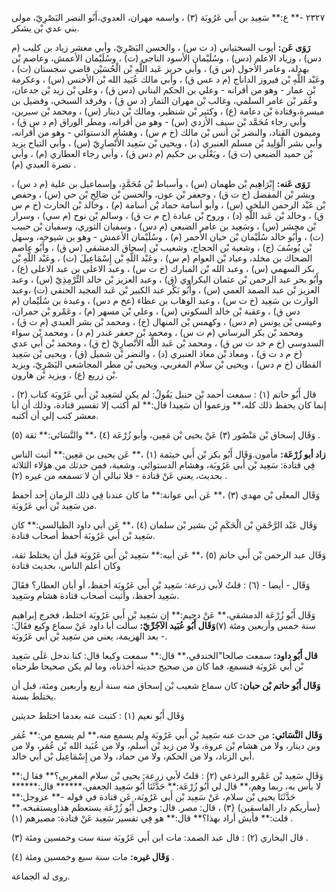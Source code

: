 ٢٣٢٧ -** ع:** سَعِيد بن أَبي عَرُوبَة (٣) ، واسمه مهران، العدوي،أَبُو النضر البَصْرِيّ، مولى بني عدي بْن يشكر.

**رَوَى عَن:** أيوب السختياني (د ت س) ، والحسن البَصْرِيّ، وأبي معشر زياد بن كليب (م دس) ، وزياد الاعلم (دس) ، وسُلَيْمان الأسود الناجي (ت) ، وسُلَيْمان الأعمش، وعاصم بْن بهدلة، وعامر الأحول (س ق) ، وأبي حريز عَبد اللَّهِ بْن الْحُسَيْن قاضي سجستان (ت) ، وعَبْد اللَّهِ بْن فيروز الداناج (م د عس ق) ، وأبي مالك عُبَيد الله بْن الأخنس (س) ، وعكرمة بْن عمار - وهو من أقرانه - وعلي بن الحكم البناني (دس ق) ، وعلي بْن زيد بْن جدعان، وعُمَر بْن عامر السلمي، وغالب بْن مهران التمار (د س ق) ، وفرقد السبخي، وفضيل بن ميسرة،وقتادة بْن دعامة (ع) ، وكثير بْن شنظير، ومالك بْن دينار (س) ، ومحمد بْن سيرين، وأبي رجاء مُحَمَّد بْن سيف الأزدي (س) - وهو من أقرانه، ومطر الوراق (م د س ق) ، وميمون القناد، والنضر بْن أنس بْن مالك (خ م س) ، وهشام الدستوائي - وهو من أقرانه، وأبي بشر الْوَلِيد بْن مسلم العنبري (د) ، ويحيى بْن سَعِيد الأَنْصارِيّ (س) ، وأبي التياح يزيد بْن حميد الضبعي (ت ق) ، ويَعْلَى بن حكيم (م دس ق) ، وأبي رجاء العطاري (م) ، وأبي نضرة العبدي (م) .

**رَوَى عَنه:** إِبْرَاهِيم بْن طهمان (س) ، وأسباط بْن مُحَمَّدٍ، وإسماعيل بن علية (م د س) ، وبشر بْن المفضل (خ ت ق) ، وجعفر بْن عون، والحسن بْن صَالِحِ بْن حي (س) ، وحفص بْن عَبْد الرحمن البلخي (س) ، وأبو أسامة حماد بْن أسامة (م) ، وخالد بْن الحارث (خ م س ق) ، وخالد بْن عَبد اللَّهِ (د) ، وروح بْن عبادة (خ م ت ق) ، وسالم بْن نوح (م سي) ، وسرار بْن مجشر (س) ، وسَعِيد بن عامر الضبعي (م دس) ، وسفيان الثوري، وسفيان بْن حبيب (ت) ، وأَبُو خالد سُلَيْمان بْن حيان الأحمر (م) ، وسُلَيْمان الأعمش - وهو بن شيوخه، وسهل بْن يُوسُفَ (خ) ، وشعبة بْن الحجاج، وشعيب بْن إسحاق الدمشقي (س ق) ، وأَبُو عاصم الضحاك بن مخلد، وعباد بْن العوام (م س) ، وعَبْد اللَّهِ بْن إِسْمَاعِيلَ (ت) ، وعَبْد اللَّهِ بْن بكر السهمي (س) ، وعبد الله بْن المبارك (خ ت س) ، وعبد الاعلى بن عبد الاعلى (ع) ، وأَبُو بحر عبد الرحمن بْن عثمان البكراوي (ق) ، وعبد العزيز بْن خالد التِّرْمِذِيّ (س) ، وعبد العزيز بْن عبد الصمد العمي (س) ، وأَبُو بَكْر عبد الكبير بْن عَبد المجيد الحنفي (ت) ،وعبد الوارث بن سَعِيد (خ ت س) ، وعبد الوهاب بن عطاء (عخ م دس) ، وعبدة بن سُلَيْمان (م دس ق) ، وعقبة بْن خالد السكوني (س) ، وعلي بْن مسهر (م) ، وعَمْرو بْن حمران، وعيسى بْن يونس (م دس) ، وكهمس بْن المنهال (خ) ، ومحمد بْن بشر العبدي (م ت ق) ، ومحمد بْن بكر البرساني (م ت س) ، ومحمد بْن جعفر غندر (م د) ، ومحمد بْن سواء السدوسي (خ م خد ت س ق) ، ومحمد بْن عَبد اللَّه الأَنْصارِيّ (خ ق) ، ومحمد بْن أَبي عدي (خ م د ت ق) ، ومعاذ بْن معاذ العنبري (د) ، والنضر بْن شميل (ق) ، ويحيى بْن سَعِيد القطان (خ م دس) ، ويحيى بْن سلام المغربي، ويحيى بْن مطر المجاشعي البَصْرِيّ، ويزيد بْن زريع (ع) ، ويزيد بْن هارون.

قال أَبُو حاتم (١) : سمعت أحمد بْن حنبل يَقُولُ: لم يكن لسَعِيد بْن أَبي عَرُوبَة كتاب (٢) ، إنما كان يحفظ ذلك كله،** وزعموا أن سَعِيدا قال:** لم أكتب إلا تفسير قتادة، وذلك أن أبا معشر كتب إلي أن أكتبه.

وَقَال إسحاق بْن مَنْصُور (٣) عَنْ يحيى بْن مَعِين، وأبو زُرْعَة (٤) ،** والنَّسَائي:** ثقة (٥) .

**زاد أبو زُرْعَة:** مأمون.وَقَال أَبُو بكر بْن أَبي خيثمة (١) ،** عَن يحيى بن مَعِين:** أثبت الناس فِي قتادة: سَعِيد بْن أَبي عَرُوبَة، وهشام الدستوائي، وشعبة، فمن حدثك من هؤلاء الثلاثة بحديث، يعني عَنْ قتادة - فلا تبالي أن لا تسمعه من غيره (٢) .

وَقَال المعلى بْن مهدي (٣) ،** عَن أبي عوانة:** ما كان عندنا فِي ذلك الزمان أحد أحفظ من سَعِيد بْن أَبي عَرُوبَة.

وَقَال عَبْد الرَّحْمَنِ بْن الْحَكَمِ بْن بشير بْن سلمان (٤) ،** عَن أبي داود الطيالسي:** كان سَعِيد بْن أَبي عَرُوبَة أحفظ أصحاب قتادة.

وَقَال عبد الرحمن بْن أَبي حاتم (٥) ،** عَن أبيه:** سَعِيد بْن أَبي عَرُوبَة قبل أن يختلط ثقة، وكان أعلم الناس، بحديث قتادة

وَقَال - أيضا - (٦) : قلتُ لأبي زرعة: سَعِيد بْن أَبي عَرُوبَة أحفظ، أو أبان العطار؟ فقَالَ سَعِيد أحفظ، وأثبت أصحاب قتادة هشام وسَعِيد.

وَقَال أَبُو زُرْعَة الدمشقي،** عَنْ دحيم:** إن سَعِيد بْن أَبي عَرُوبَة اختلط، فخرج إبراهيم سنة خمس وأربعين ومئة (٧)**وَقَال أَبُو عُبَيد الآجُرِّيّ:** سألت أبا داود عَنْ سماع وكيع فقَالَ: بعد الهزيمة، يعني من سَعِيد بْن أَبي عَرُوبَة -.

**قال أَبُو داود:** سمعت صالحا"الخندقي،** قال:** سمعت وكيعا قال: كنا ندخل عَلَى سَعِيد بْن أَبي عَرُوبَة فنسمع، فما كان من صحيح حديثه أخذناه، وما لم يكن صحيحا طرحناه

**وَقَال أَبُو حاتم بْن حبان:** كان سماع شعيب بْن إسحاق منه سنة أربع وأربعين ومئة، قبل أن يختلط بسنة.

وَقَال أَبُو نعيم (١) : كتبت عنه بعدما اختلط حديثين

**وَقَال النَّسَائي:** من حدث عنه سَعِيد بْن أَبي عَرُوبَة ولم يسمع منه،** لم يسمع من:** عُمَر وبن دينار، ولا من هشام بْن عروة، ولا من زيد بْن أسلم، ولا من عُبَيد الله بْن عُمَر، ولا من أبي الزناد، ولا من الحكم، ولا من حماد، ولا من إِسْمَاعِيل بْن أَبي خالد.

وَقَال سَعِيد بْن عَمْرو البرذعي (٢) : قلتُ لأبي زرعة: يحيى بْن سلام المغربي؟** فقا ل:** لا بأس به، ربما وهم،** قال لي أَبُو زُرْعَة:** حَدَّثَنَا أَبُو سَعِيد الجعفي،****** قال:****** حَدَّثَنَا يحيى بْن سلام، عَنْ سَعِيد بْن أَبي عَرُوبَة، عَن قتادة في قوله -** عزوجل:** {سأريكم دار الفاسقين) {٣) ، قال: مصر. قال: وجعل أَبُو زُرْعَة يستعظم هذاويستقبحه.** قلت:** فأيش أراد بهذا؟** قال:** هو فِي تفسير سَعِيد عَنْ قتادة: مصيرهم (١) .

قال البخاري (٢) : قال عبد الصمد: مات ابن أَبي عَرُوبَة سنة ست وخمسين ومئة (٣) .

**وَقَال غيره:** مات سنة سبع وخمسين ومئة (٤) .

روى له الجماعة.